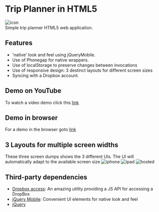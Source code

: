 # Trip Planner in HTML5
![icon](/PeterJensen/trip-planner-js/blob/master/trip-128.png?raw=true)  
Simple trip planner HTML5 web application.

## Features

* 'native' look and feel using jQueryMobile.
* Use of Phonegap for native wrappers.
* Use of localStorage to preserve changes between invocations
* Use of responsive design: 3 destinct layouts for different screen sizes
* Syncing with a Dropbox account.

## Demo on YouTube

To watch a video demo click this [link](http://youtu.be/v3O66MKSJ0g)

## Demo in browser

For a demo in the browser goto [link](http://www.danishdude.com/trip-planner-js/index.html)

## 3 Layouts for multiple screen widths

These three screen dumps shows the 3 different UIs.  The UI will automatically adapt to the
available screen size
![iphone](/PeterJensen/trip-planner-js/blob/master/iphone.png?raw=true)
![ipad](/PeterJensen/trip-planner-js/blob/master/ipad.png?raw=true)
![hosted](/PeterJensen/trip-planner-js/blob/master/hosted.png?raw=true)

## Third-party dependencies

* [Dropbox access](https://github.com/dropbox/dropbox-js): An amazing utility providing a JS API for accessing a DropBox
* [jQuery Mobile](http://jquerymobile.com): Convenient UI elements for native look and feel
* [jQuery](http://jquery.com)

